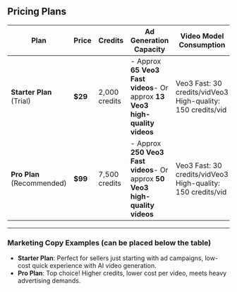 ## Pricing Plans

| Plan | Price | Credits | Ad Generation Capacity | Video Model Consumption |
| --- | --- | --- | --- | --- |
| **Starter Plan** (Trial) | **$29** | 2,000 credits | - Approx **65 Veo3 Fast videos**- Or approx **13 Veo3 high-quality videos** | Veo3 Fast: 30 credits/vidVeo3 High-quality: 150 credits/vid |
| **Pro Plan** (Recommended) | **$99** | 7,500 credits | - Approx **250 Veo3 Fast videos**- Or approx **50 Veo3 high-quality videos** | Veo3 Fast: 30 credits/vidVeo3 High-quality: 150 credits/vid |

---

### Marketing Copy Examples (can be placed below the table)

- **Starter Plan**: Perfect for sellers just starting with ad campaigns, low-cost quick experience with AI video generation.
- **Pro Plan**: Top choice! Higher credits, lower cost per video, meets heavy advertising demands.